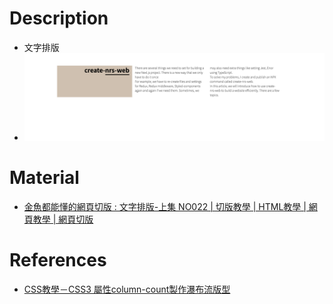 # Description
* 文字排版
* ![Preview](https://raw.githubusercontent.com/JenHsuan/web-layout-practice/master/article_1/preview/preview.png)

# Material
* [金魚都能懂的網頁切版 : 文字排版-上集 NO022 | 切版教學 | HTML教學 | 網頁教學 | 網頁切版](https://www.youtube.com/watch?v=-2sRROXi2pI)

# References
* [CSS教學－CSS3 屬性column-count製作瀑布流版型](https://www.minwt.com/webdesign-dev/css/6926.html)
